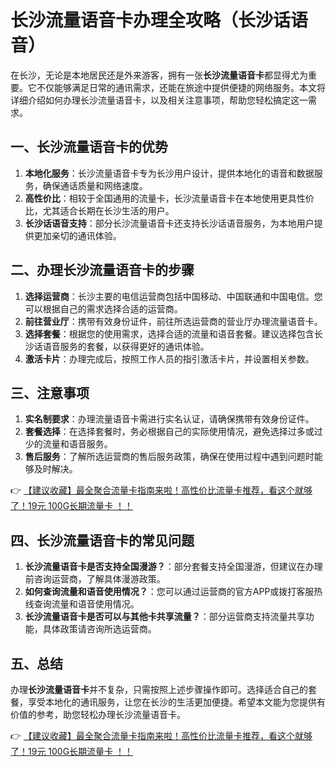 # 长沙流量语音卡办理全攻略（长沙话语音）

在长沙，无论是本地居民还是外来游客，拥有一张**长沙流量语音卡**都显得尤为重要。它不仅能够满足日常的通讯需求，还能在旅途中提供便捷的网络服务。本文将详细介绍如何办理长沙流量语音卡，以及相关注意事项，帮助您轻松搞定这一需求。

## 一、长沙流量语音卡的优势

1. **本地化服务**：长沙流量语音卡专为长沙用户设计，提供本地化的语音和数据服务，确保通话质量和网络速度。
2. **高性价比**：相较于全国通用的流量卡，长沙流量语音卡在本地使用更具性价比，尤其适合长期在长沙生活的用户。
3. **长沙话语音支持**：部分长沙流量语音卡还支持长沙话语音服务，为本地用户提供更加亲切的通讯体验。

## 二、办理长沙流量语音卡的步骤

1. **选择运营商**：长沙主要的电信运营商包括中国移动、中国联通和中国电信。您可以根据自己的需求选择合适的运营商。
2. **前往营业厅**：携带有效身份证件，前往所选运营商的营业厅办理流量语音卡。
3. **选择套餐**：根据您的使用需求，选择合适的流量和语音套餐。建议选择包含长沙话语音服务的套餐，以获得更好的通讯体验。
4. **激活卡片**：办理完成后，按照工作人员的指引激活卡片，并设置相关参数。

## 三、注意事项

1. **实名制要求**：办理流量语音卡需进行实名认证，请确保携带有效身份证件。
2. **套餐选择**：在选择套餐时，务必根据自己的实际使用情况，避免选择过多或过少的流量和语音服务。
3. **售后服务**：了解所选运营商的售后服务政策，确保在使用过程中遇到问题时能够及时解决。

👉 [【建议收藏】最全聚合流量卡指南来啦！高性价比流量卡推荐，看这个就够了！19元 100G长期流量卡 ！！](https://bit.ly/Liuliangka)

## 四、长沙流量语音卡的常见问题

1. **长沙流量语音卡是否支持全国漫游？**：部分套餐支持全国漫游，但建议在办理前咨询运营商，了解具体漫游政策。
2. **如何查询流量和语音使用情况？**：您可以通过运营商的官方APP或拨打客服热线查询流量和语音使用情况。
3. **长沙流量语音卡是否可以与其他卡共享流量？**：部分运营商支持流量共享功能，具体政策请咨询所选运营商。

## 五、总结

办理**长沙流量语音卡**并不复杂，只需按照上述步骤操作即可。选择适合自己的套餐，享受本地化的通讯服务，让您在长沙的生活更加便捷。希望本文能为您提供有价值的参考，助您轻松办理长沙流量语音卡。

👉 [【建议收藏】最全聚合流量卡指南来啦！高性价比流量卡推荐，看这个就够了！19元 100G长期流量卡 ！！](https://bit.ly/Liuliangka)